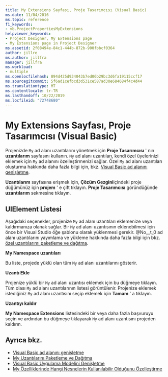 ```yaml
---
title: My Extensions Sayfası, Proje Tasarımcısı (Visual Basic)
ms.date: 11/04/2016
ms.topic: reference
f1_keywords:
- vb.ProjectPropertiesMyExtensions
helpviewer_keywords:
- Project Designer, My Extensions page
- My Extensions page in Project Designer
ms.assetid: 2f08494e-84c1-444b-872b-900fbbcf0364
author: jillre
ms.author: jillfra
manager: jillfra
ms.workload:
- multiple
ms.openlocfilehash: 894d425d934043b7ed06b29bc3d6fa19115ccf17
ms.sourcegitcommit: 5f6ad1cefbcd3d531ce587ad30e684684f4c4d44
ms.translationtype: MT
ms.contentlocale: tr-TR
ms.lasthandoff: 10/22/2019
ms.locfileid: "72748680"
---
```

# <a name="my-extensions-page-project-designer-visual-basic"></a>My Extensions Sayfası, Proje Tasarımcısı (Visual Basic)
Projenizde `My` ad alanı uzantılarını yönetmek için **Proje Tasarımcısı** ' nın **uzantılarım** sayfasını kullanın. `My` ad alanı uzantıları, kendi özel üyelerinizi eklemek için `My` ad alanını özelleştirmenizi sağlar. Özel `My` ad alanı uzantıları oluşturma hakkında daha fazla bilgi için, bkz. [Visual Basic ad alanını genişletme](/dotnet/visual-basic/developing-apps/customizing-extending-my/extending-the-my-namespace).

**Uzantılarım** sayfasına erişmek için, **Çözüm Gezgini**içindeki proje düğümünüz için **projem** ' e çift tıklayın. **Proje Tasarımcısı** göründüğünde **uzantılarım** sekmesine tıklayın.

## <a name="uielement-list"></a>UIElement Listesi
Aşağıdaki seçenekler, projenize `My` ad alanı uzantıları eklemenize veya kaldırmanıza olanak sağlar. Bir `My` ad alanı uzantısının eklenebilmesi için önce bir Visual Studio öğe şablonu olarak yüklenmesi gerekir. @No__t_0 ad alanı uzantılarını yayımlama ve yükleme hakkında daha fazla bilgi için bkz. [özel uzantılarımı paketleme ve dağıtma](/dotnet/visual-basic/developing-apps/customizing-extending-my/packaging-and-deploying-custom-my-extensions).

 **My Namespace uzantıları**

Bu liste, projede yüklü olan tüm `My` ad alanı uzantılarını gösterir.

 **Uzantı Ekle**

Projenize yüklü bir `My` ad alanı uzantısı eklemek için bu düğmeye tıklayın. Tüm olası `My` ad alanı uzantılarının listesi görüntülenir. Projenize eklemek istediğiniz `My` ad alanı uzantısını seçip eklemek için **Tamam** ' a tıklayın.

 **Uzantıyı kaldır**

**My Namespace Extensions** listesindeki bir veya daha fazla başvuruyu seçin ve ardından bu düğmeye tıklayarak `My` ad alanı uzantısını projeden kaldırın.

## <a name="see-also"></a>Ayrıca bkz.

- [Visual Basic ad alanını genişletme](/dotnet/visual-basic/developing-apps/customizing-extending-my/extending-the-my-namespace)
- [My Uzantılarını Paketleme ve Dağıtma](/dotnet/visual-basic/developing-apps/customizing-extending-my/packaging-and-deploying-custom-my-extensions)
- [Visual Basic Uygulama Modelini Genişletme](/dotnet/visual-basic/developing-apps/customizing-extending-my/extending-the-visual-basic-application-model)
- [My Özelliklerinde Hangi Nesnelerin Kullanılabilir Olduğunu Özelleştirme](/dotnet/visual-basic/developing-apps/customizing-extending-my/customizing-which-objects-are-available-in-my)